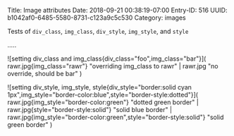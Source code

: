 Title: Image attributes
Date: 2018-09-21 00:38:19-07:00
Entry-ID: 516
UUID: b1042af0-6485-5580-8731-c123a9c5c530
Category: images

Tests of `div_class`, `img_class`, `div_style`, `img_style`, and `style`

.....

![setting div_class and img_class{div_class="foo",img_class="bar"}](
    rawr.jpg{img_class="rawr"} "overriding img_class to rawr" |
    rawr.jpg "no override, should be bar"
)

![setting div_style, img_style, style{div_style="border:solid cyan 1px",img_style="border-color:blue",style="border-style:dotted"}](
    rawr.jpg{img_style="border-color:green"} "dotted green border" |
    rawr.jpg{style="border-style:solid"} "solid blue border" |
    rawr.jpg{img_style="border-color:green",style="border-style:solid"} "solid green border"
    )